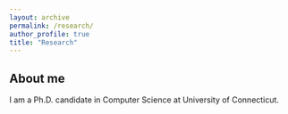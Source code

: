 ```yaml
---
layout: archive
permalink: /research/
author_profile: true
title: "Research"
---
```



About me
------
I am a Ph.D. candidate in Computer Science at University of Connecticut.
